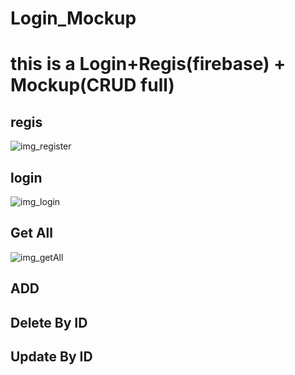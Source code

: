 # Login_Mockup
# this is a Login+Regis(firebase) + Mockup(CRUD full)

## regis

![img_register](https://user-images.githubusercontent.com/66524011/101991613-92502980-3ce0-11eb-9304-65c435ca60ed.PNG)

## login

![img_login](https://user-images.githubusercontent.com/66524011/101991663-da6f4c00-3ce0-11eb-8a86-de55a8c08db0.PNG)

## Get All

![img_getAll](https://user-images.githubusercontent.com/66524011/101991721-1f937e00-3ce1-11eb-81f3-3828e5e8afed.PNG)


## ADD

## Delete By ID

## Update By ID
